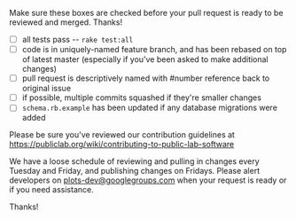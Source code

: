 Make sure these boxes are checked before your pull request is ready to be reviewed and merged. Thanks!

* [ ] all tests pass -- `rake test:all`
* [ ] code is in uniquely-named feature branch, and has been rebased on top of latest master (especially if you've been asked to make additional changes)
* [ ] pull request is descriptively named with #number reference back to original issue
* [ ] if possible, multiple commits squashed if they're smaller changes
* [ ] `schema.rb.example` has been updated if any database migrations were added

Please be sure you've reviewed our contribution guidelines at https://publiclab.org/wiki/contributing-to-public-lab-software

We have a loose schedule of reviewing and pulling in changes every Tuesday and Friday, and publishing changes on Fridays. Please alert developers on plots-dev@googlegroups.com when your request is ready or if you need assistance.

Thanks!
